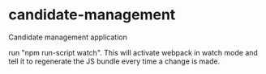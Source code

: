 # candidate-management
Candidate management application

run "npm run-script watch". This will activate webpack in watch mode and tell it to regenerate the JS bundle every time a change is made.
